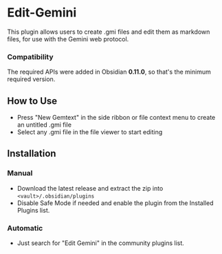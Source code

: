 # Edit-Gemini

This plugin allows users to create .gmi files and edit them as markdown files, for use with the Gemini web protocol.

### Compatibility
The required APIs were added in Obsidian **0.11.0**, so that's the minimum required version.

## How to Use
- Press "New Gemtext" in the side ribbon or file context menu to create an untitled .gmi file
- Select any .gmi file in the file viewer to start editing

## Installation
### Manual
- Download the latest release and extract the zip into `<vault>/.obsidian/plugins`
- Disable Safe Mode if needed and enable the plugin from the Installed Plugins list.
### Automatic
- Just search for "Edit Gemini" in the community plugins list.
